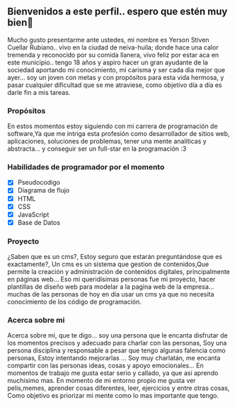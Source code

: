 ## Bienvenidos a este perfil.. espero que estén muy bien👋

Mucho gusto presentarme ante ustedes, mi nombre es Yerson Stiven Cuellar Rubiano.. vivo en la ciudad de neiva-huila; donde hace una calor tremenda y reconocido por su comida llanera, vivo feliz por estar aca en este municipio.. tengo 18 años y aspiro hacer un gran ayudante de la sociedad aportando mi conocimiento, mi carisma y ser cada dia mejor que ayer... soy un joven con metas y con propósitos para esta vida hermosa, y pasar cualquier dificultad  que se me atraviese, como objetivo día a día es darle fin a mis tareas.

### Propósitos 
En estos momentos estoy siguiendo con mi carrera de programación de software,Ya que me intriga esta profesión como desarrollador de sitios web,  aplicaciones, soluciones de problemas, tener una mente analíticas y abstracta... y conseguir ser un full-star en la programación :3 

### Habilidades de programador por el momento 

- [X] Pseudocodigo
- [X] Diagrama de flujo 
- [x] HTML
- [X] CSS
- [X] JavaScript
- [X] Base de Datos

### Proyecto  
¿Saben que es un cms?, Estoy seguro que estarán preguntándose que es exactamente?, Un cms es un sistema que gestion de contenidos,Que permite la creación y administración de contenidos digitales, principalmente en páginas web... Eso mi queridísimas personas fue mi proyecto, hacer  plantillas de diseño web para modelar a la pagina web de la empresa... muchas de las personas de hoy en día usar un cms ya que no necesita conocimiento de los código de programación.
      
### Acerca sobre mi 
Acerca sobre mi, que te digo... soy una persona que le encanta disfrutar de los momentos precisos y adecuado para charlar con las personas, Soy una persona disciplina y responsable a pesar que tengo algunas falencia como personas, Estoy intentando mejorarlas ... Soy muy charlatán, me encanta compartir con las personas ideas, cosas y apoyo emocionales... En momentos de trabajo me gusta estar serio y callado, ya que asi aprendo muchisimo mas. En momento de mi entorno propio me gusta ver pelis,memes, aprender cosas diferentes, leer, ejercicios y entre otras cosas, Como objetivo es  priorizar mi mente como lo mas importante que tengo. 



